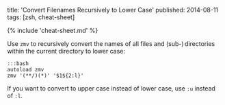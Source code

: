 title: 'Convert Filenames Recursively to Lower Case'
published: 2014-08-11
tags: [zsh, cheat-sheet]

{% include 'cheat-sheet.md' %}

Use `zmv` to recursively convert the names of all files and (sub-) directories
within the current directory to lower case:

    :::bash
    autoload zmv
    zmv '(**/)(*)' '$1${2:l}'

If you want to convert to upper case instead of lower case, use `:u` instead
of `:l`.
